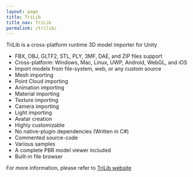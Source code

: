 ```yaml
---
layout: page
title: TriLib
title_nav: TriLib
permalink: /trilib/
---
```

TriLib is a cross-platform runtime 3D model importer for Unity

- FBX, OBJ, GLTF2, STL, PLY, 3MF, DAE, and ZIP files support
- Cross-platform: Windows, Mac, Linux, UWP, Android, WebGL, and iOS
- Import models from file-system, web, or any custom source
- Mesh importing
- Point Cloud importing
- Animation importing
- Material importing
- Texture importing
- Camera importing
- Light importing
- Avatar creation
- Highly customizable
- No native-plugin dependencies (Written in C#)
- Commented source-code
- Various samples
- A complete PBR model viewer included
- Built-in file browser

For more information, please refer to [TriLib website](https://ricardoreis.net/trilib-2/)
